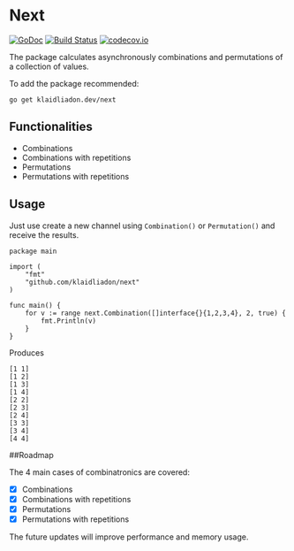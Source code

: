 # Next
[![GoDoc](https://godoc.org/klaidliadon.dev/next?status.svg)](https://godoc.org/klaidliadon.dev/next)
[![Build Status](https://travis-ci.org/klaidliadon/next.svg?branch=master)](https://travis-ci.org/klaidliadon/next) 
[![codecov.io](http://codecov.io/github/klaidliadon/next/coverage.svg?branch=master)](http://codecov.io/github/klaidliadon/next?branch=master)

The package calculates asynchronously combinations and permutations of a collection of values.

To add the package recommended:

	go get klaidliadon.dev/next

## Functionalities

- Combinations
- Combinations with repetitions
- Permutations
- Permutations with repetitions

## Usage

Just use create a new channel using `Combination()` or `Permutation()` and receive the results.

	package main
	
	import (
		"fmt"
		"github.com/klaidliadon/next"
	)
	
	func main() {
		for v := range next.Combination([]interface{}{1,2,3,4}, 2, true) {
			fmt.Println(v)
		}
	}

Produces

	[1 1]
	[1 2]
	[1 3]
	[1 4]
	[2 2]
	[2 3]
	[2 4]
	[3 3]
	[3 4]
	[4 4]

##Roadmap

The 4 main cases of combinatronics are covered:
 
- [x] Combinations
- [x] Combinations with repetitions
- [x] Permutations
- [x] Permutations with repetitions

The future updates will improve performance and memory usage.
